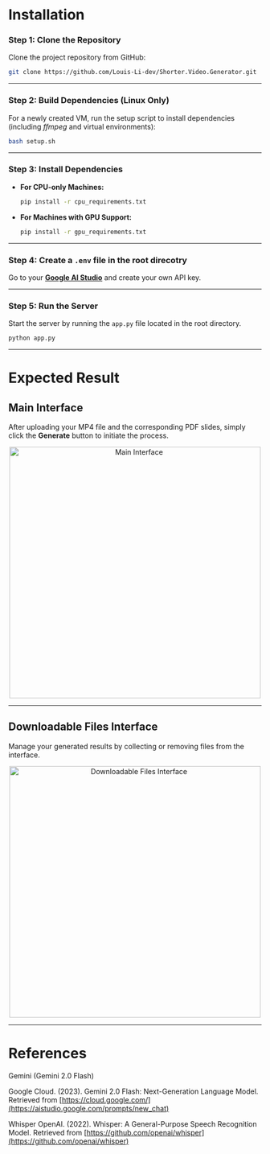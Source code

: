 
# Installation

### Step 1: Clone the Repository

Clone the project repository from GitHub:

```bash
git clone https://github.com/Louis-Li-dev/Shorter.Video.Generator.git
```

---

### Step 2: Build Dependencies (Linux Only)

For a newly created VM, run the setup script to install dependencies (including *ffmpeg* and virtual environments):

```bash
bash setup.sh
```

---

### Step 3: Install Dependencies

- **For CPU-only Machines:**

  ```bash
  pip install -r cpu_requirements.txt
  ```

- **For Machines with GPU Support:**

  ```bash
  pip install -r gpu_requirements.txt
  ```

---

### Step 4: Create a `.env` file in the root direcotry

Go to your [**Google AI Studio**](https://aistudio.google.com/) and create your own API key.

---
### Step 5: Run the Server

Start the server by running the `app.py` file located in the root directory.

```bash
python app.py
```

---

# Expected Result

## Main Interface

After uploading your MP4 file and the corresponding PDF slides, simply click the **Generate** button to initiate the process.

<div align="center">
  <img src="https://github.com/user-attachments/assets/f943eb89-2485-473b-b4c0-6d6c09755035" alt="Main Interface" style="height:500px; width:auto;"/>
</div>

---

## Downloadable Files Interface

Manage your generated results by collecting or removing files from the interface.

<div align="center">
  <img src="https://github.com/user-attachments/assets/a2038638-d579-4907-bb4a-1f4c36e1cdac" alt="Downloadable Files Interface" style="height:500px; width:auto;"/>
</div>

---

# References
Gemini (Gemini 2.0 Flash)

Google Cloud. (2023). Gemini 2.0 Flash: Next-Generation Language Model. Retrieved from [https://cloud.google.com/](https://aistudio.google.com/prompts/new_chat)

Whisper
OpenAI. (2022). Whisper: A General-Purpose Speech Recognition Model. Retrieved from [https://github.com/openai/whisper](https://github.com/openai/whisper)

